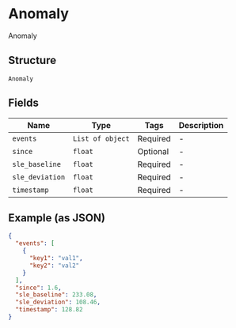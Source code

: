 
# Anomaly

Anomaly

## Structure

`Anomaly`

## Fields

| Name | Type | Tags | Description |
|  --- | --- | --- | --- |
| `events` | `List of object` | Required | - |
| `since` | `float` | Optional | - |
| `sle_baseline` | `float` | Required | - |
| `sle_deviation` | `float` | Required | - |
| `timestamp` | `float` | Required | - |

## Example (as JSON)

```json
{
  "events": [
    {
      "key1": "val1",
      "key2": "val2"
    }
  ],
  "since": 1.6,
  "sle_baseline": 233.08,
  "sle_deviation": 108.46,
  "timestamp": 128.82
}
```

